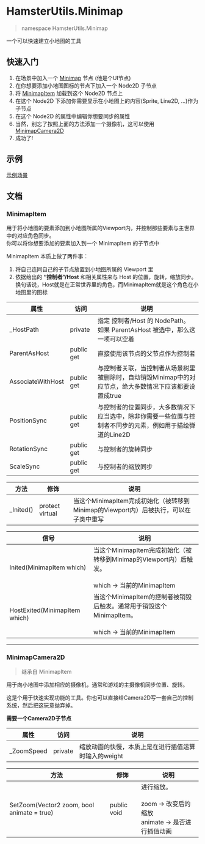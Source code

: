 # HamsterUtils.Minimap
> namespace HamsterUtils.Minimap

一个可以快速建立小地图的工具

## 快速入门
1. 在场景中加入一个 [Minimap](Minimap.tscn) 节点 (他是个UI节点)
2. 在你想要添加小地图图标的节点下加入一个 Node2D 子节点
3. 将 [MinimapItem](MinimapItem.cs) 加载到这个 Node2D 节点上  
4. 在这个 Node2D 下添加你需要显示在小地图上的内容(Sprite, Line2D, ...)作为子节点
5. 在这个 Node2D 的属性中编辑你想要同步的属性
6. 当然，别忘了按照上面的方法添加一个摄像机，这可以使用 [MinimapCamera2D](MinimapCamera2D.cs)
7. 成功了!

## 示例
[示例场景](example/minimap_demo.tscn)

## 文档
### MinimapItem
用于将小地图的要素添加到小地图所属的Viewport内，并控制那些要素与主世界中的对应角色同步。  
你可以将你想要添加的要素加入到一个 MinimapItem 的子节点中  

MinimapItem 本质上做了两件事：  
1. 将自己连同自己的子节点放置到小地图所属的 Viewport 里
2. 依据给出的 **“控制者”/Host** 和相关属性来与 Host 的位置，旋转，缩放同步。换句话说，Host就是在正常世界里的角色，而MinimapItem就是这个角色在小地图里的图标

| 属性              | 访问       | 说明                                                                                                       |
| ----------------- | ---------- | ---------------------------------------------------------------------------------------------------------- |
| _HostPath         | private    | 指定 控制者/Host 的 NodePath。 如果 ParentAsHost 被选中，那么这一项可以空着                                |
| ParentAsHost      | public get | 直接使用该节点的父节点作为控制者                                                                           |
| AssociateWithHost | public get | 与控制者关联，当控制者从场景树里被删除时，自动销毁Minimap中的对应节点，绝大多数情况下应该都要设置成true    |
| PositionSync      | public get | 与控制者的位置同步，大多数情况下应当选中，除非你需要一些位置与控制者不同步的元素，例如用于描绘弹道的Line2D |
| RotationSync      | public get | 与控制者的旋转同步                                                                                         |
| ScaleSync         | public get | 与控制者的缩放同步                                                                                         |

| 方法      | 修饰            | 说明                                                                                 |
| --------- | --------------- | ------------------------------------------------------------------------------------ |
| _Inited() | protect virtual | 当这个MinimapItem完成初始化（被转移到Minimap的Viewport内）后被执行，可以在子类中重写 |

| 信号                          | 说明                                                                                                  |
| ----------------------------- | ----------------------------------------------------------------------------------------------------- |
| Inited(MinimapItem which)     | 当这个MinimapItem完成初始化（被转移到Minimap的Viewport内）后触发。<br><br>which → 当前的MinimapItem   |
| HostExited(MinimapItem which) | 当这个MinimapItem的控制者被销毁后触发。通常用于销毁这个MinimapItem。<br><br>which → 当前的MinimapItem |

***
### MinimapCamera2D
> 继承自 MinimapItem  

用于向小地图中添加相应的摄像机，通常和游戏的主摄像机同步位置、旋转。

这是个用于快速实现功能的工具。你也可以直接给Camera2D写一套自己的控制系统，然后把这玩意抛弃掉。

**需要一个Camera2D子节点**

| 属性       | 访问    | 说明                                                 |
| ---------- | ------- | ---------------------------------------------------- |
| _ZoomSpeed | private | 缩放动画的快慢，本质上是在进行插值运算时输入的weight |

| 方法                                       | 修饰        | 说明                                                                |
| ------------------------------------------ | ----------- | ------------------------------------------------------------------- |
| SetZoom(Vector2 zoom, bool animate = true) | public void | 进行缩放。<br><br>zoom → 改变后的缩放<br>animate → 是否进行插值动画 |
